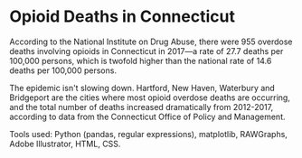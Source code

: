 # Opioid Deaths in Connecticut

According to the National Institute on Drug Abuse​, there were 955 overdose deaths involving opioids in Connecticut in 2017—a rate of 27.7 deaths per 100,000 persons, which is twofold higher than the national rate of 14.6 deaths per 100,000 persons.

The epidemic isn't slowing down. Hartford, New Haven, Waterbury and Bridgeport ​are the cities where most opioid overdose deaths are occurring, and the total number of deaths increased dramatically from 2012-2017, according to data from the Connecticut Office of Policy and Management. 

Tools used: Python (pandas, regular expressions), matplotlib, RAWGraphs, Adobe Illustrator, HTML, CSS.

